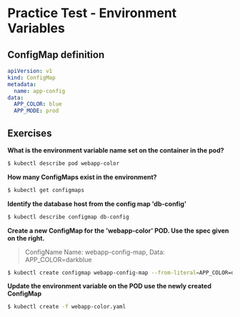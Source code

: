 # Practice Test - Environment Variables

## ConfigMap definition

```yaml
apiVersion: v1
kind: ConfigMap
metadata:
  name: app-config
data:
  APP_COLOR: blue
  APP_MODE: prod
```

## Exercises

**What is the environment variable name set on the container in the pod?**

```bash
$ kubectl describe pod webapp-color
```

**How many ConfigMaps exist in the environment?**

```bash
$ kubectl get configmaps
```

**Identify the database host from the config map 'db-config'**

```bash
$ kubectl describe configmap db-config
```

**Create a new ConfigMap for the 'webapp-color' POD. Use the spec given on the right.**

> ConfigName Name: webapp-config-map, Data: APP_COLOR=darkblue

```bash
$ kubectl create configmap webapp-config-map --from-literal=APP_COLOR=darkblue
```

**Update the environment variable on the POD use the newly created ConfigMap**

```bash
$ kubectl create -f webapp-color.yaml
```
